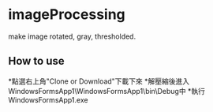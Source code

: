 # imageProcessing
make image rotated, gray, thresholded.

## How to use

*點選右上角"Clone or Download"下載下來
*解壓縮後進入WindowsFormsApp1\WindowsFormsApp1\bin\Debug中
*執行WindowsFormsApp1.exe
